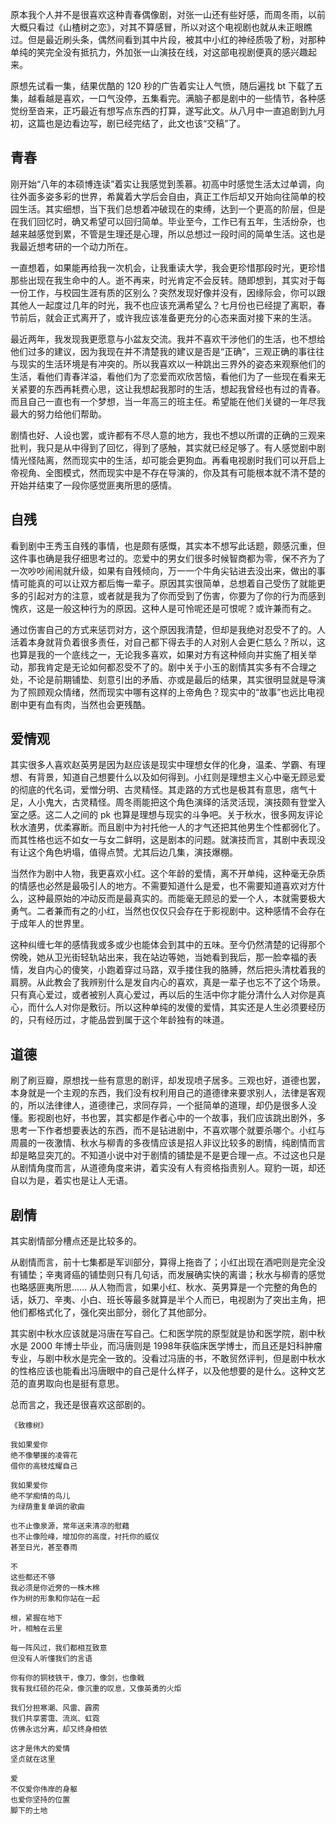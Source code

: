 原本我个人并不是很喜欢这种青春偶像剧，对张一山还有些好感，而周冬雨，以前大概只看过《山楂树之恋》，对其不算感冒，所以对这个电视剧也就从未正眼瞧过。但是最近刷头条，偶然间看到其中片段，被其中小红的神经质吸了粉，对那种单纯的笑完全没有抵抗力，外加张一山演技在线，对这部电视剧便真的感兴趣起来。

原想先试看一集，结果优酷的 120 秒的广告着实让人气愤，随后遍找 bt 下载了五集，越看越是喜欢，一口气没停，五集看完。满脑子都是剧中的一些情节，各种感觉纷至沓来，正巧最近有想写点东西的打算，遂写此文。从八月中一直追剧到九月初，这篇也是边看边写，剧已经完结了，此文也该“交稿”了。

## 青春
刚开始“八年的本硕博连读”着实让我感觉到羡慕。初高中时感觉生活太过单调，向往外面多姿多彩的世界，希冀着大学后会自由，真正工作后却又开始向往简单的校园生活。其实细想，当下我们总想着冲破现在的束缚，达到一个更高的阶层，但是在我们回忆时，确又希望可以回归简单。毕业至今，工作已有五年，生活纷杂，也越来越感觉到累，不管是生理还是心理，所以总想过一段时间的简单生活。这也是我最近想考研的一个动力所在。

一直想着，如果能再给我一次机会，让我重读大学，我会更珍惜那段时光，更珍惜那些出现在我生命中的人。逝不再来，时光肯定不会反转。随即想到，其实对于每一份工作，与校园生涯有质的区别么？突然发现好像并没有，因缘际会，你可以跟其他人一起度过几年的时光，我不也应该充满希望么？七月份也已经提了离职，春节前后，就会正式离开了，或许我应该准备更充分的心态来面对接下来的生活。

最近两年，我发现我更愿意与小盆友交流。我并不喜欢干涉他们的生活，也不想给他们过多的建议，因为我现在并不清楚我的建议是否是“正确”，三观正确的事往往与现实的生活环境是有冲突的。所以我喜欢以一种跳出三界外的姿态来观察他们的生活，看他们青春洋溢，看他们为了恋爱而欢欣苦恼，看他们为了一些现在看来无关紧要的东西再耗费心思，这让我想起我那时的生活，想起我曾经也有过的青春。而且自己一直也有一个梦想，当一年高三的班主任。希望能在他们关键的一年尽我最大的努力给他们帮助。

剧情也好、人设也罢，或许都有不尽人意的地方，我也不想以所谓的正确的三观来批判，我只是从中得到了回忆，得到了感触，其实就已经足够了。有人感觉剧中剧情光怪陆离，然而现实中的生活，却可能会更狗血。再看电视剧时我们可以开启上帝视角、全图模式，然而现实中是不存在导演的，你及其有可能根本就不清不楚的开始并结束了一段你感觉匪夷所思的感情。

## 自残
看到剧中王秀玉自残的事情，也是颇有感慨，其实本不想写此话题，颇感沉重，但这件事也确是我仔细思考过的。恋爱中的男女们很多时候智商都为零，保不齐为了一次吵吵闹闹就升级，如果有自残倾向，万一一个牛角尖钻进去没出来，做出的事情可能真的可以让双方都后悔一辈子。原因其实很简单，总想着自己受伤了就能更多的引起对方的注意，或者就是我为了你而受到了伤害，你要为了你的行为而感到愧疚，这是一般这种行为的原因。这种人是可怜呢还是可恨呢？或许兼而有之。

通过伤害自己的方式来惩罚对方，这个原因我清楚，但却是我绝对忍受不了的。人活着本身就背负着很多责任，对自己都下得去手的人对别人会更仁慈么？所以，这也算是我的一个底线之一，无论我多喜欢，如果对方有这种倾向并实施了相关举动，那我肯定是无论如何都忍受不了的。剧中关于小玉的剧情其实多有不合理之处，不论是前期铺垫、刻意引出的矛盾、亦或是最后的结果，其实很明显就是导演为了照顾观众情绪，然而现实中哪有这样的上帝角色？现实中的“故事”也远比电视剧中更有血有肉，当然也会更残酷。

## 爱情观
其实很多人喜欢赵英男是因为赵应该是现实中理想女伴的化身，温柔、学霸、有理想、有背景，知道自己想要什么以及如何得到。小红则是理想主义心中毫无顾忌爱的彻底的代名词，爱憎分明、古灵精怪。其走路的方式也是极其有意思，痞气十足，人小鬼大，古灵精怪。周冬雨能把这个角色演绎的活灵活现，演技颇有登堂入室之感。这二人之间的 pk 也算是理想与现实的斗争吧。关于秋水，很多网友评论秋水渣男，优柔寡断。而且剧中为衬托他一人的才气还把其他男生个性都弱化了。而其性格也远不如女一与女二鲜明，这是剧本的问题。就演技而言，其剧中表现没有让这个角色坍塌，值得点赞。尤其后边几集，演技爆棚。

当然作为剧中人物，我更喜欢小红。这个年龄的爱情，离不开单纯，这种毫无杂质的情感也必然是最吸引人的地方。不需要知道什么是爱，也不需要知道喜欢对方什么，这种最原始的冲动反而是最真实的。而能毫无顾忌的爱一个人，本就需要极大勇气。二者兼而有之的小红，当然也仅仅只会存在于影视剧中。这种感情不会存在于成年人的世界里。

这种纠缠七年的感情我或多或少也能体会到其中的五味。至今仍然清楚的记得那个傍晚，她从卫光街轻轨站出来，我在站边等她，当她看到我后，那一脸幸福的表情，发自内心的傻笑，小跑着穿过马路，双手搂住我的胳膊，然后把头清枕着我的肩膀。从此教会了我辨别什么是发自内心的喜欢，真是一辈子也忘不了这个场景。只有真心爱过，或者被别人真心爱过，再以后的生活中你才能分清什么人对你是真心，而什么人对你是敷衍。所以这种单纯的发傻的爱情，其实还是人生必须要经历的，只有经历过，才能品尝到属于这个年龄独有的味道。

## 道德
刷了刷豆瓣，原想找一些有意思的剧评，却发现喷子居多。三观也好，道德也罢，本身就是一个主观的东西，我们没有权利用自己的道德律来要求别人，法律是客观的，所以法律律人，道德律己，求同存异，一个挺简单的道理，却仍是很多人没懂。影视剧也好，书也罢，其实都是作者心中的一个故事，我们应该跳出剧外，多思考一下作者想要表达的东西，而不是钻进剧中，不喜欢哪个就要杀哪个。小红与周晨的一夜激情、秋水与柳青的多夜情应该是招人非议比较多的剧情，纯剧情而言却是略显突兀的。不知道小说中对于剧情的铺垫是不是更合理一点。不过这也只是从剧情角度而言，从道德角度来讲，着实没有人有资格指责别人。窥豹一斑，却还自以为是，着实也是让人无语。

## 剧情
其实剧情部分槽点还是比较多的。

从剧情而言，前十七集都是军训部分，算得上拖沓了；小红出现在酒吧则是完全没有铺垫；辛夷肾癌的铺垫则只有几句话，而发展确实快的离谱；秋水与柳青的感觉也略感匪夷所思......
从人物而言，如果小红、秋水、英男算是一个完整的角色的话，妖刀、辛夷、小白、班长等最多就算是半个人而已，电视剧为了突出主角，把他们都格式化了，强化突出部分，弱化了其他部分。

其实剧中秋水应该就是冯唐在写自己。仁和医学院的原型就是协和医学院，剧中秋水是 2000 年博士毕业，而冯唐则是 1998年获临床医学博士，而且还是妇科肿瘤专业，与剧中秋水是完全一致的。没看过冯唐的书，不敢贸然评判，但是剧中秋水的性格应该也能看出冯唐眼中的自己是什么样子，以及他想要的是什么。这种文艺范的直男取向也是挺有意思。

总而言之，我还是很喜欢这部剧的。


```
《致橡树》

我如果爱你
绝不像攀援的凌霄花
借你的高枝炫耀自己

我如果爱你
绝不学痴情的鸟儿
为绿荫重复单调的歌曲

也不止像泉源，常年送来清凉的慰藉
也不止像险峰，增加你的高度，衬托你的威仪
甚至日光，甚至春雨

不
这些都还不够
我必须是你近旁的一株木棉
作为树的形象和你站在一起

根，紧握在地下
叶，相触在云里

每一阵风过，我们都相互致意
但没有人听懂我们的言语

你有你的铜枝铁干，像刀，像剑，也像戟
我有我红硕的花朵，像沉重的叹息，又像英勇的火炬

我们分担寒潮、风雷、霹雳
我们共享雾霭、流岚、虹霓
仿佛永远分离，却又终身相依

这才是伟大的爱情
坚贞就在这里

爱
不仅爱你伟岸的身躯
也爱你坚持的位置
脚下的土地
```